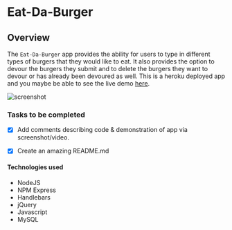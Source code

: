 # Eat-Da-Burger

## Overview
The `Eat-Da-Burger` app provides the ability for users to type in different types of burgers that they would like to eat. It also provides the option to devour the burgers they submit and to delete the burgers they want to devour or has already been devoured as well. This is a heroku deployed app and you maybe be able to see the live demo [here](https://quiet-bastion-22581.herokuapp.com/).

![screenshot]()

### Tasks to be completed 

-[x] Add comments describing code & demonstration of app via screenshot/video.

-[x] Create an amazing README.md

#### Technologies used

* NodeJS
* NPM Express
* Handlebars
* jQuery
* Javascript
* MySQL

